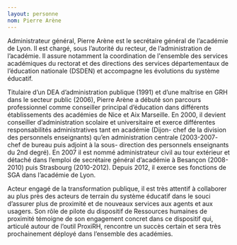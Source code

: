 ```yaml
---
layout: personne
nom: Pierre Arène
---
```

Administrateur général, Pierre Arène est le secrétaire général de l’académie de Lyon. Il est chargé, sous l’autorité du recteur, de l’administration de l’académie. Il assure notamment la coordination de l'ensemble des services académiques du rectorat et des directions des services départementaux de l’éducation nationale (DSDEN) et accompagne les évolutions du système éducatif.

Titulaire d’un DEA d’administration publique (1991) et d’une maîtrise en GRH dans le secteur public (2006), Pierre Arène a débuté son parcours professionnel comme conseiller principal d’éducation dans différents établissements des académies de Nice et Aix Marseille. En 2000, il devient conseiller d’administration scolaire et universitaire et exerce différentes responsabilités administratives tant en académie (Dijon- chef de la division des personnels enseignants) qu’en administration centrale (2003-2007- chef de bureau puis adjoint à la sous- direction des personnels enseignants du 2nd degré). 
En 2007 il est nommé administrateur civil au tour extérieur et détaché dans l’emploi de secrétaire général d’académie à Besançon (2008-2010) puis Strasbourg (2010-2012). Depuis 2012, il exerce ses fonctions de SGA dans l’académie de Lyon.

Acteur engagé de la transformation publique, il est très attentif à collaborer au plus près des acteurs de terrain du système éducatif dans le souci d’assurer plus de proximité et de nouveaux services aux agents et aux usagers.
Son rôle de pilote du dispositif de Ressources humaines de proximité témoigne de son engagement concret dans ce dispositif qui, articulé autour de l’outil ProxiRH, rencontre un succès certain et sera très prochainement déployé dans l’ensemble des académies.
